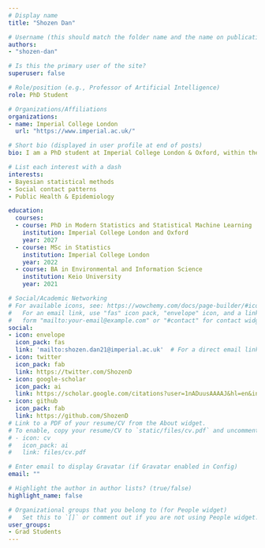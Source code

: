 ```yaml
---
# Display name
title: "Shozen Dan"

# Username (this should match the folder name and the name on publications)
authors:
- "shozen-dan"

# Is this the primary user of the site?
superuser: false

# Role/position (e.g., Professor of Artificial Intelligence)
role: PhD Student

# Organizations/Affiliations
organizations:
- name: Imperial College London
  url: "https://www.imperial.ac.uk/"

# Short bio (displayed in user profile at end of posts)
bio: I am a PhD student at Imperial College London & Oxford, within the StatML CDT program. My current research lies in developing Bayesian statistical methods towards the analysis of human social contact patterns. However, I am generally interested in everying which lies at the intersection between probilistic machine learning, public health, epidemiology, and medicine. 

# List each interest with a dash
interests:
- Bayesian statistical methods
- Social contact patterns
- Public Health & Epidemiology

education:
  courses:
  - course: PhD in Modern Statistics and Statistical Machine Learning
    institution: Imperial College London and Oxford
    year: 2027
  - course: MSc in Statistics
    institution: Imperial College London
    year: 2022
  - course: BA in Environmental and Information Science
    institution: Keio University
    year: 2021

# Social/Academic Networking
# For available icons, see: https://wowchemy.com/docs/page-builder/#icons
#   For an email link, use "fas" icon pack, "envelope" icon, and a link in the
#   form "mailto:your-email@example.com" or "#contact" for contact widget.
social:
- icon: envelope
  icon_pack: fas
  link: 'mailto:shozen.dan21@imperial.ac.uk'  # For a direct email link, use "mailto:test@example.org".
- icon: twitter
  icon_pack: fab
  link: https://twitter.com/ShozenD
- icon: google-scholar
  icon_pack: ai
  link: https://scholar.google.com/citations?user=1nADuusAAAAJ&hl=en&inst=4887157489608331491
- icon: github
  icon_pack: fab
  link: https://github.com/ShozenD
# Link to a PDF of your resume/CV from the About widget.
# To enable, copy your resume/CV to `static/files/cv.pdf` and uncomment the lines below.
# - icon: cv
#   icon_pack: ai
#   link: files/cv.pdf

# Enter email to display Gravatar (if Gravatar enabled in Config)
email: ""

# Highlight the author in author lists? (true/false)
highlight_name: false

# Organizational groups that you belong to (for People widget)
#   Set this to `[]` or comment out if you are not using People widget.
user_groups:
- Grad Students
---
```

